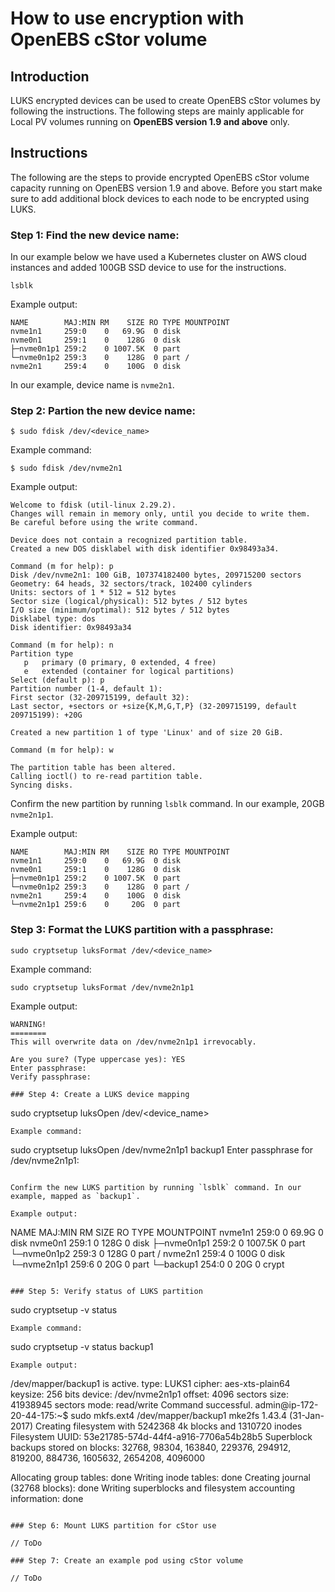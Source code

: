 # How to use encryption with OpenEBS cStor volume

## Introduction

LUKS encrypted devices can be used to create OpenEBS cStor volumes by following the instructions. The following steps are mainly applicable for Local PV volumes running on **OpenEBS version 1.9 and above** only.

## Instructions

The following are the steps to provide encrypted OpenEBS cStor volume capacity running on OpenEBS version 1.9 and above. Before you start make sure to add additional block devices to each node to be encrypted using LUKS.

### Step 1: Find the new device name:
In our example below we have used a Kubernetes cluster on AWS cloud instances and added 100GB SSD device to use for the instructions. 
```
lsblk
```
Example output:
```
NAME        MAJ:MIN RM    SIZE RO TYPE MOUNTPOINT
nvme1n1     259:0    0   69.9G  0 disk
nvme0n1     259:1    0    128G  0 disk
├─nvme0n1p1 259:2    0 1007.5K  0 part
└─nvme0n1p2 259:3    0    128G  0 part /
nvme2n1     259:4    0    100G  0 disk
```
In our example, device name is `nvme2n1`.

### Step 2: Partion the new device name:
```
$ sudo fdisk /dev/<device_name>
```
Example command:
```
$ sudo fdisk /dev/nvme2n1
```
Example output:
```
Welcome to fdisk (util-linux 2.29.2).
Changes will remain in memory only, until you decide to write them.
Be careful before using the write command.

Device does not contain a recognized partition table.
Created a new DOS disklabel with disk identifier 0x98493a34.

Command (m for help): p
Disk /dev/nvme2n1: 100 GiB, 107374182400 bytes, 209715200 sectors
Geometry: 64 heads, 32 sectors/track, 102400 cylinders
Units: sectors of 1 * 512 = 512 bytes
Sector size (logical/physical): 512 bytes / 512 bytes
I/O size (minimum/optimal): 512 bytes / 512 bytes
Disklabel type: dos
Disk identifier: 0x98493a34

Command (m for help): n
Partition type
   p   primary (0 primary, 0 extended, 4 free)
   e   extended (container for logical partitions)
Select (default p): p
Partition number (1-4, default 1):
First sector (32-209715199, default 32):
Last sector, +sectors or +size{K,M,G,T,P} (32-209715199, default 209715199): +20G

Created a new partition 1 of type 'Linux' and of size 20 GiB.

Command (m for help): w

The partition table has been altered.
Calling ioctl() to re-read partition table.
Syncing disks.
```

Confirm the new partition by running `lsblk` command. In our example, 20GB `nvme2n1p1`.

Example output:
```
NAME        MAJ:MIN RM    SIZE RO TYPE MOUNTPOINT
nvme1n1     259:0    0   69.9G  0 disk
nvme0n1     259:1    0    128G  0 disk
├─nvme0n1p1 259:2    0 1007.5K  0 part
└─nvme0n1p2 259:3    0    128G  0 part /
nvme2n1     259:4    0    100G  0 disk
└─nvme2n1p1 259:6    0     20G  0 part
```

### Step 3: Format the LUKS partition with a passphrase:
```
sudo cryptsetup luksFormat /dev/<device_name>
```
Example command:
```
sudo cryptsetup luksFormat /dev/nvme2n1p1
```
Example output:
```
WARNING!
========
This will overwrite data on /dev/nvme2n1p1 irrevocably.

Are you sure? (Type uppercase yes): YES
Enter passphrase:
Verify passphrase:

### Step 4: Create a LUKS device mapping
```
sudo cryptsetup luksOpen /dev/<device_name> <mapping>
```
Example command:
```
sudo cryptsetup luksOpen /dev/nvme2n1p1 backup1
Enter passphrase for /dev/nvme2n1p1:
```

Confirm the new LUKS partition by running `lsblk` command. In our example, mapped as `backup1`.

Example output:
```
NAME        MAJ:MIN RM    SIZE RO TYPE  MOUNTPOINT
nvme1n1     259:0    0   69.9G  0 disk
nvme0n1     259:1    0    128G  0 disk
├─nvme0n1p1 259:2    0 1007.5K  0 part
└─nvme0n1p2 259:3    0    128G  0 part  /
nvme2n1     259:4    0    100G  0 disk
└─nvme2n1p1 259:6    0     20G  0 part
  └─backup1 254:0    0     20G  0 crypt
```

### Step 5: Verify status of LUKS partition
```
sudo cryptsetup -v status <mapping>
```
Example command:
```
sudo cryptsetup -v status backup1
```
Example output:
```
/dev/mapper/backup1 is active.
  type:    LUKS1
  cipher:  aes-xts-plain64
  keysize: 256 bits
  device:  /dev/nvme2n1p1
  offset:  4096 sectors
  size:    41938945 sectors
  mode:    read/write
Command successful.
admin@ip-172-20-44-175:~$ sudo mkfs.ext4 /dev/mapper/backup1
mke2fs 1.43.4 (31-Jan-2017)
Creating filesystem with 5242368 4k blocks and 1310720 inodes
Filesystem UUID: 53e21785-574d-44f4-a916-7706a54b28b5
Superblock backups stored on blocks:
        32768, 98304, 163840, 229376, 294912, 819200, 884736, 1605632, 2654208,
        4096000

Allocating group tables: done
Writing inode tables: done
Creating journal (32768 blocks): done
Writing superblocks and filesystem accounting information:
done
```

### Step 6: Mount LUKS partition for cStor use

// ToDo

### Step 7: Create an example pod using cStor volume

// ToDo
